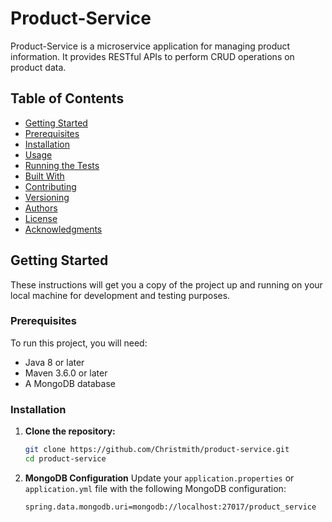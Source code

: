 # Product-Service

Product-Service is a microservice application for managing product information. It provides RESTful APIs to perform CRUD operations on product data.

## Table of Contents

- [Getting Started](#getting-started)
- [Prerequisites](#prerequisites)
- [Installation](#installation)
- [Usage](#usage)
- [Running the Tests](#running-the-tests)
- [Built With](#built-with)
- [Contributing](#contributing)
- [Versioning](#versioning)
- [Authors](#authors)
- [License](#license)
- [Acknowledgments](#acknowledgments)

## Getting Started

These instructions will get you a copy of the project up and running on your local machine for development and testing purposes.

### Prerequisites

To run this project, you will need:

- Java 8 or later
- Maven 3.6.0 or later
- A MongoDB database

### Installation

1. **Clone the repository:**

   ```bash
   git clone https://github.com/Christmith/product-service.git
   cd product-service
   
 2. **MongoDB Configuration**
    Update your `application.properties` or `application.yml` file with the following MongoDB configuration:
   
      ```properties
      spring.data.mongodb.uri=mongodb://localhost:27017/product_service
